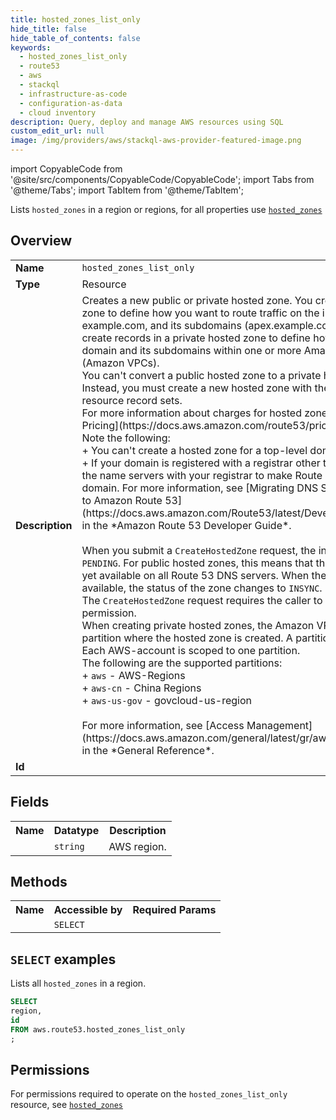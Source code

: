```yaml
---
title: hosted_zones_list_only
hide_title: false
hide_table_of_contents: false
keywords:
  - hosted_zones_list_only
  - route53
  - aws
  - stackql
  - infrastructure-as-code
  - configuration-as-data
  - cloud inventory
description: Query, deploy and manage AWS resources using SQL
custom_edit_url: null
image: /img/providers/aws/stackql-aws-provider-featured-image.png
---
```


import CopyableCode from '@site/src/components/CopyableCode/CopyableCode';
import Tabs from '@theme/Tabs';
import TabItem from '@theme/TabItem';

Lists <code>hosted_zones</code> in a region or regions, for all properties use <a href="/providers/aws/serviceName/hosted_zones/"><code>hosted_zones</code></a>

## Overview
<table><tbody>
<tr><td><b>Name</b></td><td><code>hosted_zones_list_only</code></td></tr>
<tr><td><b>Type</b></td><td>Resource</td></tr>
<tr><td><b>Description</b></td><td>Creates a new public or private hosted zone. You create records in a public hosted zone to define how you want to route traffic on the internet for a domain, such as example.com, and its subdomains (apex.example.com, acme.example.com). You create records in a private hosted zone to define how you want to route traffic for a domain and its subdomains within one or more Amazon Virtual Private Clouds (Amazon VPCs). <br />You can't convert a public hosted zone to a private hosted zone or vice versa. Instead, you must create a new hosted zone with the same name and create new resource record sets.<br />For more information about charges for hosted zones, see &#91;Amazon Route 53 Pricing&#93;(https://docs.aws.amazon.com/route53/pricing/).<br />Note the following:<br />+ You can't create a hosted zone for a top-level domain (TLD) such as .com.<br />+ If your domain is registered with a registrar other than Route 53, you must update the name servers with your registrar to make Route 53 the DNS service for the domain. For more information, see &#91;Migrating DNS Service for an Existing Domain to Amazon Route 53&#93;(https://docs.aws.amazon.com/Route53/latest/DeveloperGuide/MigratingDNS.html) in the *Amazon Route 53 Developer Guide*. <br /><br />When you submit a <code>CreateHostedZone</code> request, the initial status of the hosted zone is <code>PENDING</code>. For public hosted zones, this means that the NS and SOA records are not yet available on all Route 53 DNS servers. When the NS and SOA records are available, the status of the zone changes to <code>INSYNC</code>.<br />The <code>CreateHostedZone</code> request requires the caller to have an <code>ec2:DescribeVpcs</code> permission.<br />When creating private hosted zones, the Amazon VPC must belong to the same partition where the hosted zone is created. A partition is a group of AWS-Regions. Each AWS-account is scoped to one partition.<br />The following are the supported partitions:<br />+ <code>aws</code> - AWS-Regions <br />+ <code>aws-cn</code> - China Regions<br />+ <code>aws-us-gov</code> - govcloud-us-region <br /><br />For more information, see &#91;Access Management&#93;(https://docs.aws.amazon.com/general/latest/gr/aws-arns-and-namespaces.html) in the *General Reference*.</td></tr>
<tr><td><b>Id</b></td><td><CopyableCode code="aws.route53.hosted_zones_list_only" /></td></tr>
</tbody></table>

## Fields
<table><tbody><tr><th>Name</th><th>Datatype</th><th>Description</th></tr><tr><td><CopyableCode code="region" /></td><td><code>string</code></td><td>AWS region.</td></tr>
</tbody></table>

## Methods

<table><tbody>
  <tr>
    <th>Name</th>
    <th>Accessible by</th>
    <th>Required Params</th>
  </tr>
  <tr>
    <td><CopyableCode code="list_resources" /></td>
    <td><code>SELECT</code></td>
    <td><CopyableCode code="region" /></td>
  </tr>
</tbody></table>

## `SELECT` examples
Lists all <code>hosted_zones</code> in a region.
```sql
SELECT
region,
id
FROM aws.route53.hosted_zones_list_only
;
```


## Permissions

For permissions required to operate on the <code>hosted_zones_list_only</code> resource, see <a href="/providers/aws/route53/hosted_zones/#permissions"><code>hosted_zones</code></a>

